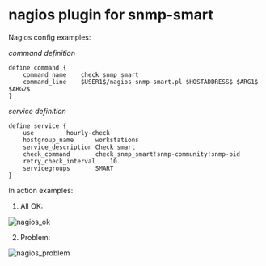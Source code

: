 # nagios plugin for snmp-smart

Nagios config examples:

*command definition*
```
define command {
	command_name	check_snmp_smart
	command_line	$USER1$/nagios-snmp-smart.pl $HOSTADDRESS$ $ARG1$ $ARG2$
}
```

*service definition*
```
define service {
	use			hourly-check
	hostgroup_name		workstations
	service_description	Check smart
	check_command		check_snmp_smart!snmp-community!snmp-oid
	retry_check_interval	10
	servicegroups		SMART
}
```


In action examples:

1) All OK: 

![nagios_ok](https://github.com/sn-x/snmp-smart/raw/master/git-homepage/nagios_ok.png)

2) Problem:

![nagios_problem](https://github.com/sn-x/snmp-smart/raw/master/git-homepage/nagios_problem.png)

